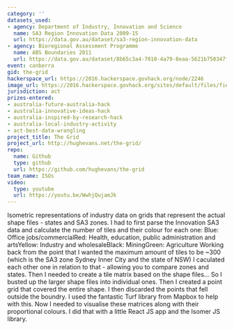 ```yaml
---
category: ''
datasets_used:
- agency: Department of Industry, Innovation and Science
  name: SA3 Region Innovation Data 2009-15
  url: https://data.gov.au/dataset/sa3-region-innovation-data
- agency: Bioregional Assessment Programme
  name: ABS Boundaries 2011
  url: https://data.gov.au/dataset/8b65c3a4-7010-4a79-8eaa-5621b750347f
event: canberra
gid: the-grid
hackerspace_url: https://2016.hackerspace.govhack.org/node/2246
image_url: https://2016.hackerspace.govhack.org/sites/default/files/field/image/Screen%20Shot%202016-07-31%20at%207.53.39%20pm.png
jurisdiction: act
prizes-entered:
- australia-future-australia-hack
- australia-innovative-ideas-hack
- australia-inspired-by-research-hack
- australia-local-industry-activity
- act-best-data-wrangling
project_title: The Grid
project_url: http://hughevans.net/the-grid/
repo:
  name: Github
  type: github
  url: https://github.com/hughevans/the-grid
team_name: ISOs
video:
  type: youtube
  url: https://youtu.be/WwhjQujamJk
---
```


Isometric representations of industry data on grids that represent the actual shape files - states and SA3 zones.
I had to first parse the Innovation SA3 data and calculate the number of tiles and their colour for each one:
Blue: Office jobs/commercialRed: Health, education, public administration and artsYellow: Industry and wholesaleBlack: MiningGreen: Agriculture
Working back from the point that I wanted the maximum amount of tiles to be ~300 (which is the SA3 zone Sydney Inner City and the state of NSW) I caculated each other one in relation to that - allowing you to compare zones and states.
Then I needed to create a tile matrix based on the shape files… So I busted up the larger shape files into individual ones. Then I created a point grid that covered the entire shape. I then discarded the points that fell outside the boundry. I used the fantastic Turf library from Mapbox to help with this.
Now I needed to visualise these matrices along with their proportional colours. I did that with a little React JS app and the Isomer JS library.